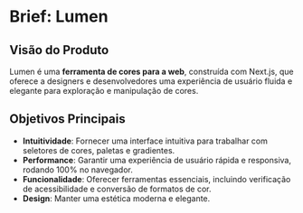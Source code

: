 # Brief: Lumen

## Visão do Produto

Lumen é uma **ferramenta de cores para a web**, construída com Next.js, que oferece a designers e desenvolvedores uma experiência de usuário fluida e elegante para exploração e manipulação de cores.

## Objetivos Principais

- **Intuitividade**: Fornecer uma interface intuitiva para trabalhar com seletores de cores, paletas e gradientes.
- **Performance**: Garantir uma experiência de usuário rápida e responsiva, rodando 100% no navegador.
- **Funcionalidade**: Oferecer ferramentas essenciais, incluindo verificação de acessibilidade e conversão de formatos de cor.
- **Design**: Manter uma estética moderna e elegante.